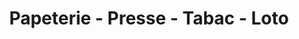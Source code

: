 ---
title: "Papeterie - Presse - Tabac - Loto"
url: /fraisans/papeterie-presse-tabac-loto/
shop: marchand de journaux
---